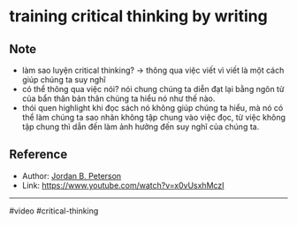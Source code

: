 # training critical thinking by writing

## Note

- làm sao luyện critical thinking? -> thông qua việc viết vì viết là một cách giúp chúng ta suy nghĩ
- có thể thông qua việc nói? nói chung chúng ta diễn đạt lại bằng ngôn từ của bẩn thân bản thân chúng ta hiểu nó như thế nào.
- thói quen highlight khi đọc sách nó không giúp chúng ta hiểu, mà nó có thể làm chúng ta sao nhãn không tập chung vào việc đọc, từ việc không tập chung thì dẫn đến làm ảnh hưởng đến suy nghĩ của chúng ta.

## Reference

- Author: [Jordan B. Peterson](Jordan%20B.%20Peterson.md)
- Link: https://www.youtube.com/watch?v=x0vUsxhMczI

---

#video #critical-thinking
